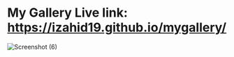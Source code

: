 # My Gallery Live link: https://izahid19.github.io/mygallery/


![Screenshot (6)](https://user-images.githubusercontent.com/116904523/215819900-ac032cc4-d0b3-4f6d-90b8-07735e5f8dd5.png)
